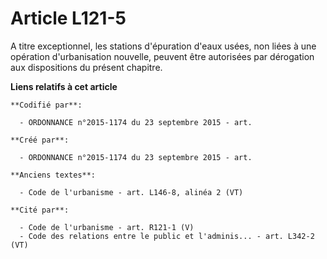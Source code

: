 # Article L121-5

A titre exceptionnel, les stations d'épuration d'eaux usées, non liées à une opération d'urbanisation nouvelle, peuvent être
autorisées par dérogation aux dispositions du présent chapitre.

**Liens relatifs à cet article**

	**Codifié par**:

	  - ORDONNANCE n°2015-1174 du 23 septembre 2015 - art.

	**Créé par**:

	  - ORDONNANCE n°2015-1174 du 23 septembre 2015 - art.

	**Anciens textes**:

	  - Code de l'urbanisme - art. L146-8, alinéa 2 (VT)

	**Cité par**:

	  - Code de l'urbanisme - art. R121-1 (V)
	  - Code des relations entre le public et l'adminis... - art. L342-2 (VT)

